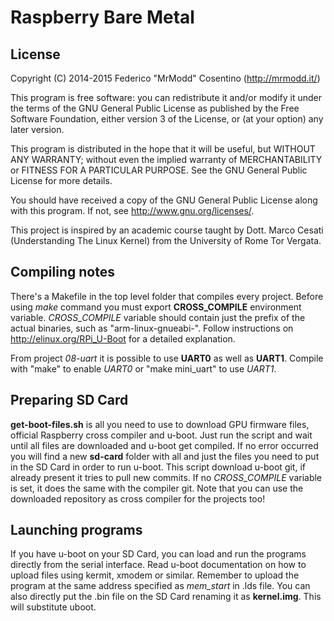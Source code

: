 # Raspberry Bare Metal

## License

Copyright (C) 2014-2015 Federico "MrModd" Cosentino (http://mrmodd.it/)

This program is free software: you can redistribute it and/or modify
it under the terms of the GNU General Public License as published by
the Free Software Foundation, either version 3 of the License, or
(at your option) any later version.

This program is distributed in the hope that it will be useful,
but WITHOUT ANY WARRANTY; without even the implied warranty of
MERCHANTABILITY or FITNESS FOR A PARTICULAR PURPOSE.  See the
GNU General Public License for more details.

You should have received a copy of the GNU General Public License
along with this program.  If not, see <http://www.gnu.org/licenses/>.

This project is inspired by an academic course taught by Dott. Marco
Cesati (Understanding The Linux Kernel) from the University of Rome
Tor Vergata.

## Compiling notes

There's a Makefile in the top level folder that compiles every project.
Before using *make* command you must export **CROSS_COMPILE** environment
variable.
*CROSS_COMPILE* variable should contain just the prefix of the actual binaries,
such as "arm-linux-gnueabi-".
Follow instructions on http://elinux.org/RPi_U-Boot for a detailed explanation.

From project *08-uart* it is possible to use **UART0** as well as **UART1**. Compile with
"make" to enable *UART0* or "make mini_uart" to use *UART1*.

## Preparing SD Card

**get-boot-files.sh** is all you need to use to download GPU firmware files,
official Raspberry cross compiler and u-boot. Just run the script and
wait until all files are downloaded and u-boot get compiled. If no error
occurred you will find a new **sd-card** folder with all and just the files
you need to put in the SD Card in order to run u-boot.
This script download u-boot git, if already present it tries to pull new
commits. If no *CROSS_COMPILE* variable is set, it does the same with the
compiler git.
Note that you can use the downloaded repository as cross compiler for the
projects too!

## Launching programs

If you have u-boot on your SD Card, you can load and run the programs directly
from the serial interface. Read u-boot documentation on how to upload files
using kermit, xmodem or similar.
Remember to upload the program at the same address specified as *mem_start*
in .lds file.
You can also directly put the .bin file on the SD Card renaming it as **kernel.img**.
This will substitute uboot.
